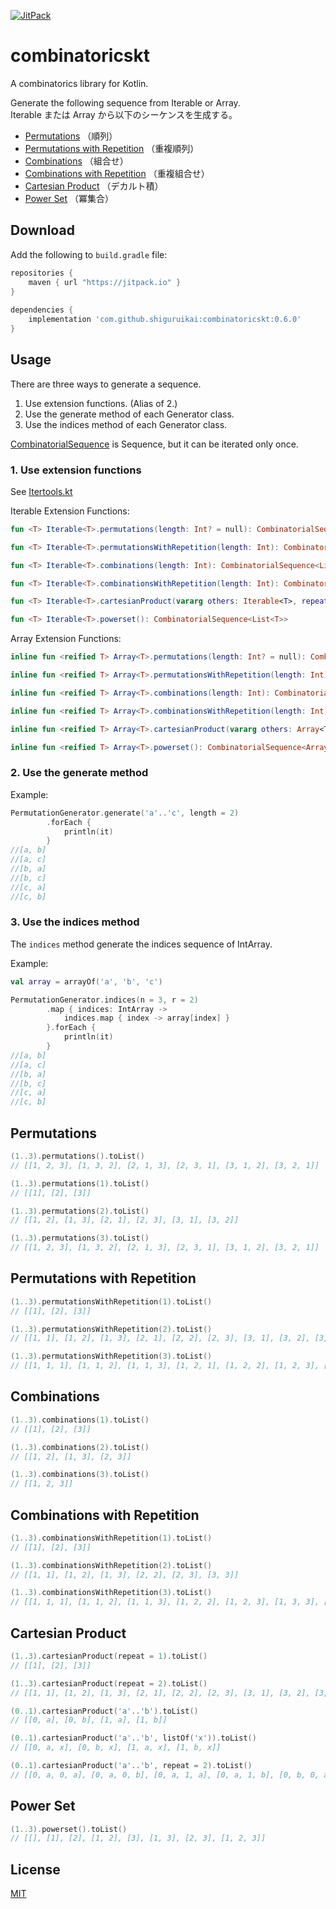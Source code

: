 [![JitPack](https://jitpack.io/v/shiguruikai/combinatoricskt.svg)](https://jitpack.io/#shiguruikai/combinatoricskt)

# combinatoricskt

A combinatorics library for Kotlin.

Generate the following sequence from Iterable or Array.  
Iterable または Array から以下のシーケンスを生成する。

- [Permutations](/README.md#permutations) （順列）
- [Permutations with Repetition](/README.md#permutations-with-repetition) （重複順列）
- [Combinations](/README.md#combinations) （組合せ）
- [Combinations with Repetition](/README.md#combinations-with-repetition) （重複組合せ）
- [Cartesian Product](/README.md#cartesian-product) （デカルト積）
- [Power Set](/README.md#power-set) （冪集合）

## Download

Add the following to `build.gradle` file:

```gradle 
repositories {
    maven { url "https://jitpack.io" }
}
 
dependencies {
    implementation 'com.github.shiguruikai:combinatoricskt:0.6.0'
}
```

## Usage

There are three ways to generate a sequence.

1. Use extension functions. (Alias of 2.)
2. Use the generate method of each Generator class.
3. Use the indices method of each Generator class.

[CombinatorialSequence](/src/main/kotlin/com/github/shiguruikai/combinatoricskt/CombinatorialSequence.kt) is Sequence, but it can be iterated only once.

### 1. Use extension functions

See [Itertools.kt](/src/main/kotlin/com/github/shiguruikai/combinatoricskt/Itertools.kt)

Iterable Extension Functions:

```kotlin 
fun <T> Iterable<T>.permutations(length: Int? = null): CombinatorialSequence<List<T>>

fun <T> Iterable<T>.permutationsWithRepetition(length: Int): CombinatorialSequence<List<T>>

fun <T> Iterable<T>.combinations(length: Int): CombinatorialSequence<List<T>>

fun <T> Iterable<T>.combinationsWithRepetition(length: Int): CombinatorialSequence<List<T>>

fun <T> Iterable<T>.cartesianProduct(vararg others: Iterable<T>, repeat: Int = 1): CombinatorialSequence<List<T>>

fun <T> Iterable<T>.powerset(): CombinatorialSequence<List<T>>
```

Array Extension Functions:

```kotlin 
inline fun <reified T> Array<T>.permutations(length: Int? = null): CombinatorialSequence<Array<T>>

inline fun <reified T> Array<T>.permutationsWithRepetition(length: Int): CombinatorialSequence<Array<T>>

inline fun <reified T> Array<T>.combinations(length: Int): CombinatorialSequence<Array<T>>

inline fun <reified T> Array<T>.combinationsWithRepetition(length: Int): CombinatorialSequence<Array<T>>

inline fun <reified T> Array<T>.cartesianProduct(vararg others: Array<T>, repeat: Int = 1): CombinatorialSequence<Array<T>>

inline fun <reified T> Array<T>.powerset(): CombinatorialSequence<Array<T>>
```

### 2. Use the generate method

Example:

```kotlin 
PermutationGenerator.generate('a'..'c', length = 2)
        .forEach {
            println(it)
        }
//[a, b]
//[a, c]
//[b, a]
//[b, c]
//[c, a]
//[c, b]
```

### 3. Use the indices method

The `indices` method generate the indices sequence of IntArray.

Example:

```kotlin 
val array = arrayOf('a', 'b', 'c')

PermutationGenerator.indices(n = 3, r = 2)
        .map { indices: IntArray ->
            indices.map { index -> array[index] }
        }.forEach {
            println(it)
        }
//[a, b]
//[a, c]
//[b, a]
//[b, c]
//[c, a]
//[c, b]
```

## Permutations

```kotlin 
(1..3).permutations().toList()
// [[1, 2, 3], [1, 3, 2], [2, 1, 3], [2, 3, 1], [3, 1, 2], [3, 2, 1]]

(1..3).permutations(1).toList()
// [[1], [2], [3]]

(1..3).permutations(2).toList()
// [[1, 2], [1, 3], [2, 1], [2, 3], [3, 1], [3, 2]]

(1..3).permutations(3).toList()
// [[1, 2, 3], [1, 3, 2], [2, 1, 3], [2, 3, 1], [3, 1, 2], [3, 2, 1]]
```

## Permutations with Repetition

```kotlin 
(1..3).permutationsWithRepetition(1).toList()
// [[1], [2], [3]]

(1..3).permutationsWithRepetition(2).toList()
// [[1, 1], [1, 2], [1, 3], [2, 1], [2, 2], [2, 3], [3, 1], [3, 2], [3, 3]]

(1..3).permutationsWithRepetition(3).toList()
// [[1, 1, 1], [1, 1, 2], [1, 1, 3], [1, 2, 1], [1, 2, 2], [1, 2, 3], [1, 3, 1], [1, 3, 2], [1, 3, 3], [2, 1, 1], [2, 1, 2], [2, 1, 3], [2, 2, 1], [2, 2, 2], [2, 2, 3], [2, 3, 1], [2, 3, 2], [2, 3, 3], [3, 1, 1], [3, 1, 2], [3, 1, 3], [3, 2, 1], [3, 2, 2], [3, 2, 3], [3, 3, 1], [3, 3, 2], [3, 3, 3]]
```

## Combinations

```kotlin 
(1..3).combinations(1).toList()
// [[1], [2], [3]]

(1..3).combinations(2).toList()
// [[1, 2], [1, 3], [2, 3]]

(1..3).combinations(3).toList()
// [[1, 2, 3]]
```

## Combinations with Repetition

```kotlin 
(1..3).combinationsWithRepetition(1).toList()
// [[1], [2], [3]]

(1..3).combinationsWithRepetition(2).toList()
// [[1, 1], [1, 2], [1, 3], [2, 2], [2, 3], [3, 3]]

(1..3).combinationsWithRepetition(3).toList()
// [[1, 1, 1], [1, 1, 2], [1, 1, 3], [1, 2, 2], [1, 2, 3], [1, 3, 3], [2, 2, 2], [2, 2, 3], [2, 3, 3], [3, 3, 3]]
```

## Cartesian Product

```kotlin 
(1..3).cartesianProduct(repeat = 1).toList()
// [[1], [2], [3]]

(1..3).cartesianProduct(repeat = 2).toList()
// [[1, 1], [1, 2], [1, 3], [2, 1], [2, 2], [2, 3], [3, 1], [3, 2], [3, 3]]

(0..1).cartesianProduct('a'..'b').toList()
// [[0, a], [0, b], [1, a], [1, b]]

(0..1).cartesianProduct('a'..'b', listOf('x')).toList()
// [[0, a, x], [0, b, x], [1, a, x], [1, b, x]]

(0..1).cartesianProduct('a'..'b', repeat = 2).toList()
// [[0, a, 0, a], [0, a, 0, b], [0, a, 1, a], [0, a, 1, b], [0, b, 0, a], [0, b, 0, b], [0, b, 1, a], [0, b, 1, b], [1, a, 0, a], [1, a, 0, b], [1, a, 1, a], [1, a, 1, b], [1, b, 0, a], [1, b, 0, b], [1, b, 1, a], [1, b, 1, b]]

```
## Power Set

```kotlin 
(1..3).powerset().toList()
// [[], [1], [2], [1, 2], [3], [1, 3], [2, 3], [1, 2, 3]]
```

## License
[MIT](/LICENSE)
